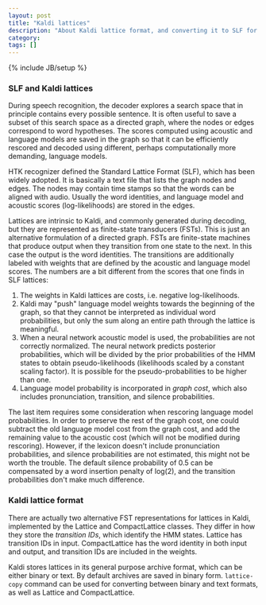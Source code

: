 ```yaml
---
layout: post
title: "Kaldi lattices"
description: "About Kaldi lattice format, and converting it to SLF for rescoring"
category: 
tags: []
---
```

{% include JB/setup %}

### SLF and Kaldi lattices

During speech recognition, the decoder explores a search space that in principle
contains every possible sentence. It is often useful to save a subset of this
search space as a directed graph, where the nodes or edges correspond to word
hypotheses. The scores computed using acoustic and language models are saved in
the graph so that it can be efficiently rescored and decoded using different,
perhaps computationally more demanding, language models.

HTK recognizer defined the Standard Lattice Format (SLF), which has been widely
adopted. It is basically a text file that lists the graph nodes and edges. The
nodes may contain time stamps so that the words can be aligned with audio.
Usually the word identities, and language model and acoustic scores
(log-likelihoods) are stored in the edges.

Lattices are intrinsic to Kaldi, and commonly generated during decoding, but
they are represented as finite-state transducers (FSTs). This is just an
alternative formulation of a directed graph. FSTs are finite-state machines that
produce output when they transition from one state to the next. In this case the
output is the word identities. The transitions are additionally labeled with
weights that are defined by the acoustic and language model scores. The numbers
are a bit different from the scores that one finds in SLF lattices:

1. The weights in Kaldi lattices are costs, i.e. negative log-likelihoods.
2. Kaldi may "push" language model weights towards the beginning of the graph,
   so that they cannot be interpreted as individual word probabilities, but only
   the sum along an entire path through the lattice is meaningful.
3. When a neural network acoustic model is used, the probabilities are not
   correctly normalized. The neural network predicts posterior probabilities,
   which will be divided by the prior probabilities of the HMM states to obtain
   pseudo-likelihoods (likelihoods scaled by a constant scaling factor). It is
   possible for the pseudo-probabilities to be higher than one.
4. Language model probability is incorporated in *graph cost*, which also
   includes pronunciation, transition, and silence probabilities.

The last item requires some consideration when rescoring language model
probabilities. In order to preserve the rest of the graph cost, one could
subtract the old language model cost from the graph cost, and add the remaining
value to the acoustic cost (which will not be modified during rescoring).
However, if the lexicon doesn't include pronunciation probabilities, and silence
probabilities are not estimated, this might not be worth the trouble. The
default silence probability of 0.5 can be compensated by a word insertion
penalty of log(2), and the transition probabilities don't make much difference.

### Kaldi lattice format

There are actually two alternative FST representations for lattices in Kaldi,
implemented by the Lattice and CompactLattice classes. They differ in how they
store the *transition IDs*, which identify the HMM states. Lattice has
transition IDs in input. CompactLattice has the word identity in both input and
output, and transition IDs are included in the weights.

Kaldi stores lattices in its general purpose archive format, which can be either
binary or text. By default archives are saved in binary form. ``lattice-copy``
command can be used for converting between binary and text formats, as well as
Lattice and CompactLattice.

